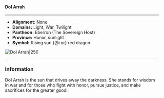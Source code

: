 #### Dol Arrah
___

- **Alignment:** None
- **Domains:** Light, War, Twilight
- **Pantheon:** Eberron (The Sovereign Host)
- **Province:** Honor, sunlight
- **Symbol:** Rising sun {@i or} red dragon

![Dol Arrah|250](https://5etools-mirror-1.github.io/img/deities/ERLW/The%20Sovereign%20Host.png)
___

### Information

Dol Arrah is the sun that drives away the darkness. She stands for wisdom in war and for those who fight with honor, pursue justice, and make sacrifices for the greater good.